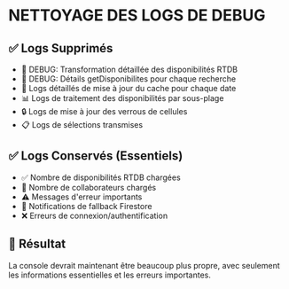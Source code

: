 # NETTOYAGE DES LOGS DE DEBUG

## ✅ Logs Supprimés

- 🔧 DEBUG: Transformation détaillée des disponibilités RTDB
- 🔧 DEBUG: Détails getDisponibilites pour chaque recherche
- 📅 Logs détaillés de mise à jour du cache pour chaque date
- 📊 Logs de traitement des disponibilités par sous-plage
- 🔒 Logs de mise à jour des verrous de cellules
- 📋 Logs de sélections transmises

## ✅ Logs Conservés (Essentiels)

- ✅ Nombre de disponibilités RTDB chargées
- 👥 Nombre de collaborateurs chargés
- ⚠️ Messages d'erreur importants
- 🔄 Notifications de fallback Firestore
- ❌ Erreurs de connexion/authentification

## 🎯 Résultat

La console devrait maintenant être beaucoup plus propre, avec seulement les informations essentielles et les erreurs importantes.
